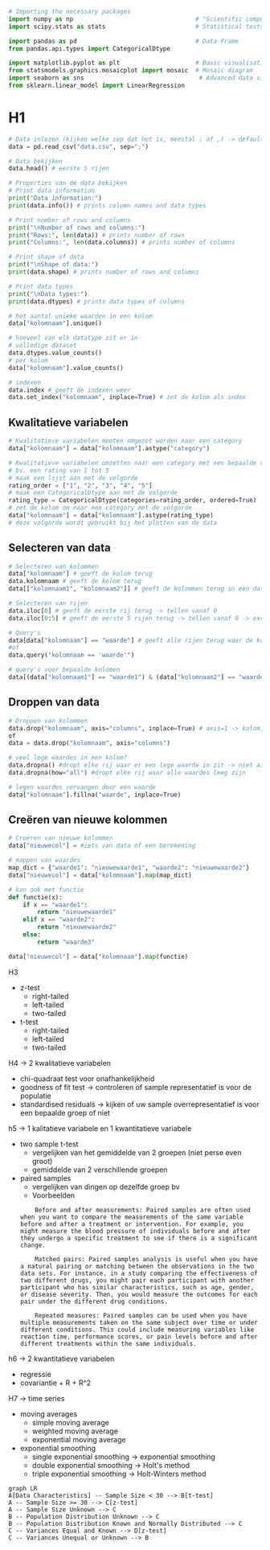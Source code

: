 ```py
# Importing the necessary packages
import numpy as np                                  # "Scientific computing"
import scipy.stats as stats                         # Statistical tests

import pandas as pd                                 # Data Frame
from pandas.api.types import CategoricalDtype

import matplotlib.pyplot as plt                     # Basic visualisation
from statsmodels.graphics.mosaicplot import mosaic  # Mosaic diagram
import seaborn as sns                                # Advanced data visualisation
from sklearn.linear_model import LinearRegression   
```

# H1
```py
# Data inlezen (kijken welke sep dat het is, meestal ; of ,) -> default is ,
data = pd.read_csv("data.csv", sep=";")

# Data bekijken
data.head() # eerste 5 rijen

# Properties van de data bekijken
# Print data information
print("Data information:")
print(data.info()) # prints column names and data types

# Print number of rows and columns
print("\nNumber of rows and columns:")
print("Rows:", len(data)) # prints number of rows
print("Columns:", len(data.columns)) # prints number of columns

# Print shape of data
print("\nShape of data:")
print(data.shape) # prints number of rows and columns

# Print data types
print("\nData types:")
print(data.dtypes) # prints data types of columns

# het aantal unieke waarden in een kolom
data["kolomnaam"].unique()

# hoeveel van elk datatype zit er in
# volledige dataset
data.dtypes.value_counts()
# per kolom
data["kolomnaam"].value_counts()

# indexen
data.index # geeft de indexen weer
data.set_index("kolomnaam", inplace=True) # zet de kolom als index
```

## Kwalitatieve variabelen
```py
# Kwalitatieve variabelen moeten omgezet worden naar een category
data["kolomnaam"] = data["kolomnaam"].astype("category")

# Kwalitatieve variabelen omzetten naar een category met een bepaalde volgorde -> ordinal variable
# bv. een rating van 1 tot 5
# maak een lijst aan met de volgorde
rating_order = ["1", "2", "3", "4", "5"]
# maak een CategoricalDtype aan met de volgorde
rating_type = CategoricalDtype(categories=rating_order, ordered=True)
# zet de kolom om naar een category met de volgorde
data["kolomnaam"] = data["kolomnaam"].astype(rating_type)
# deze volgorde wordt gebruikt bij het plotten van de data
```

## Selecteren van data
```py
# Selecteren van kolommen
data["kolomnaam"] # geeft de kolom terug
data.kolomnaam # geeft de kolom terug
data[["kolomnaam1", "kolomnaam2"]] # geeft de kolommen terug in een dataframe

# Selecteren van rijen
data.iloc[0] # geeft de eerste rij terug -> tellen vanaf 0
data.iloc[0:5] # geeft de eerste 5 rijen terug -> tellen vanaf 0 -> exclusief de laatste index

# Query's
data[data["kolomnaam"] == "waarde"] # geeft alle rijen terug waar de kolomnaam de waarde heeft
#of
data.query("kolomnaam == 'waarde'")

# query's voor bepaalde kolomen
data[(data["kolomnaam1"] == "waarde1") & (data["kolomnaam2"] == "waarde2")][["kolomnaam1", "kolomnaam2"]]
```

## Droppen van data
```py
# Droppen van kolommen
data.drop("kolomnaam", axis="columns", inplace=True) # axis=1 -> kolom, axis=0 -> rij
of
data = data.drop("kolomnaam", axis="columns")

# veel lege waardes in een kolom?
data.dropna() #dropt elke rij waar er een lege waarde in zit -> niet aan te raden
data.dropna(how="all") #dropt elke rij waar alle waardes leeg zijn

# legen waardes vervangen door een waarde
data["kolomnaam"].fillna("waarde", inplace=True)
```

## Creëren van nieuwe kolommen
```py
# Creëren van nieuwe kolommen
data["nieuwecol"] = #iets van data of een berekening

# mappen van waardes
map_dict = {"waarde1": "nieuwewaarde1", "waarde2": "nieuwewaarde2"}
data["nieuwecol"] = data["kolomnaam"].map(map_dict)

# kan ook met functie
def functie(x):
    if x == "waarde1":
        return "nieuwewaarde1"
    elif x == "waarde2":
        return "nieuwewaarde2"
    else:
        return "waarde3"

data["nieuwecol"] = data["kolomnaam"].map(functie)

```





H3
- z-test
    - right-tailed
    - left-tailed
    - two-tailed
- t-test
    - right-tailed
    - left-tailed
    - two-tailed

H4 -> 2 kwalitatieve variabelen
- chi-quadraat test voor onafhankelijkheid
- goodness of fit test -> controleren of sample representatief is voor de populatie
- standardised residuals -> kijken of uw sample overrepresentatief is voor een bepaalde groep of niet

h5 -> 1 kalitatieve variabele en 1 kwantitatieve variabele
- two sample t-test
    - vergelijken van het gemiddelde van 2 groepen (niet perse even groot)
    - gemiddelde van 2 verschillende groepen
- paired samples
    - vergelijken van dingen op dezelfde groep bv
    - Voorbeelden 
    ```
        Before and after measurements: Paired samples are often used when you want to compare the measurements of the same variable before and after a treatment or intervention. For example, you might measure the blood pressure of individuals before and after they undergo a specific treatment to see if there is a significant change.

        Matched pairs: Paired samples analysis is useful when you have a natural pairing or matching between the observations in the two data sets. For instance, in a study comparing the effectiveness of two different drugs, you might pair each participant with another participant who has similar characteristics, such as age, gender, or disease severity. Then, you would measure the outcomes for each pair under the different drug conditions.

        Repeated measures: Paired samples can be used when you have multiple measurements taken on the same subject over time or under different conditions. This could include measuring variables like reaction time, performance scores, or pain levels before and after different treatments within the same individuals.
    ```

h6 -> 2 kwantitatieve variabelen
- regressie
- covariantie + R + R^2

H7 -> time series
- moving averages
    - simple moving average
    - weighted moving average
    - exponential moving average
- exponential smoothing
    - single exponential smoothing -> exponential smoothing
    - double exponential smoothing -> Holt's method
    - triple exponential smoothing -> Holt-Winters method

```mermaid
graph LR
A[Data Characteristics] -- Sample Size < 30 --> B[t-test]
A -- Sample Size >= 30 --> C[z-test]
A -- Sample Size Unknown --> C
B -- Population Distribution Unknown --> C
B -- Population Distribution Known and Normally Distributed --> C
C -- Variances Equal and Known --> D[z-test]
C -- Variances Unequal or Unknown --> B
```